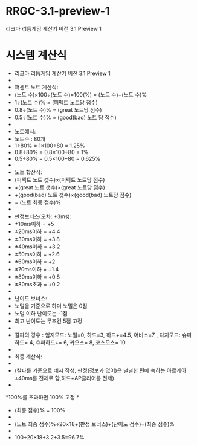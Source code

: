 # RRGC-3.1-preview-1
리크마 리듬게임 계산기 버전 3.1 Preview 1

# 시스템 계산식
* 리크마 리듬게임 계산기 버전 3.1 Preview 1
* 
* 퍼센트 노트 계산식:
* (노트 수)×100÷(노트 수)=100(%)
= (노트 수)÷(노트 수)%
* 1÷(노트 수)% = (퍼펙트 노트당 점수)
* 0.8÷(노트 수)% = (great 노트당 점수)
* 0.5÷(노트 수)% = (good(bad) 노트 당 점수)
* 
* 노트예시:
* 노트수 : 80개
* 1÷80% = 1×100÷80 = 1.25%
* 0.8÷80% = 0.8×100÷80 = 1%
* 0.5÷80% = 0.5×100÷80 = 0.625%
* 
* 노트 합산식:
* (퍼펙트 노트 갯수)×(퍼펙트 노트당 점수)
* +(great 노트 갯수)×(great 노트당 점수)
* +(good(bad) 노트 갯수)×(good(bad) 노트당 점수)
* = (노트 최종 점수)%
* 
* 판정보너스(오차: ±3ms):
* ±10ms이하 = +5
* ±20ms이하 = +4.4
* ±30ms이하 = +3.8
* ±40ms이하 = +3.2
* ±50ms이하 = +2.6
* ±60ms이하 = +2
* ±70ms이하 = +1.4
* ±80ms이하 = +0.8
* ±80ms초과 = +0.2
* 
* 난이도 보너스:
* 노멀을 기준으로 하며 노멀은 0점
* 노멀 이하 난이도는 -1점
* 최고 난이도는 무조건 5점 고정
* 
* 칼파의 경우 : 엄지모드: 노멀=0, 하드=3, 하드+=4.5, 어비스=7 , 다지모드: 슈퍼하드= 4, 슈퍼하드+= 6, 카오스= 8, 코스모스= 10
* 
* 최종 계산식:
* 
* (칼파를 기준으로 예시 작성, 판정(정보가 없어)은 널널한 편에 속하는 아르케아 ±40ms를 전제로
함,하드+AP클리어를 전제)
*
*100%를 초과하면 100% 고정
* 
* (최종 점수)% = 100%
* 
* (노트 최종 점수)%÷20×18+(판정 보너스)+(난이도 점수)=(최종 점수)%
* 
* 100÷20×18+3.2+3.5=96.7%

